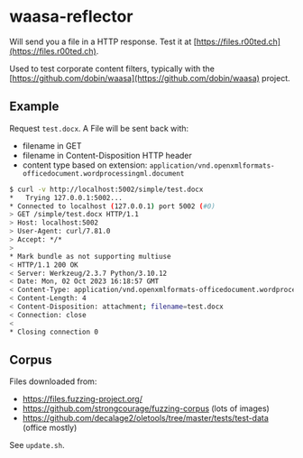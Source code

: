 # waasa-reflector

Will send you a file in a HTTP response. Test it at [https://files.r00ted.ch](https://files.r00ted.ch). 

Used to test corporate content filters, typically with the [https://github.com/dobin/waasa](https://github.com/dobin/waasa) project. 


## Example

Request `test.docx`. A File will be sent back with: 
* filename in GET
* filename in Content-Disposition HTTP header
* content type based on extension: `application/vnd.openxmlformats-officedocument.wordprocessingml.document`

```sh
$ curl -v http://localhost:5002/simple/test.docx
*   Trying 127.0.0.1:5002...
* Connected to localhost (127.0.0.1) port 5002 (#0)
> GET /simple/test.docx HTTP/1.1
> Host: localhost:5002
> User-Agent: curl/7.81.0
> Accept: */*
> 
* Mark bundle as not supporting multiuse
< HTTP/1.1 200 OK
< Server: Werkzeug/2.3.7 Python/3.10.12
< Date: Mon, 02 Oct 2023 16:18:57 GMT
< Content-Type: application/vnd.openxmlformats-officedocument.wordprocessingml.document
< Content-Length: 4
< Content-Disposition: attachment; filename=test.docx
< Connection: close
< 
* Closing connection 0
```


## Corpus

Files downloaded from: 
* https://files.fuzzing-project.org/
* https://github.com/strongcourage/fuzzing-corpus (lots of images)
* https://github.com/decalage2/oletools/tree/master/tests/test-data (office mostly)

See `update.sh`.
